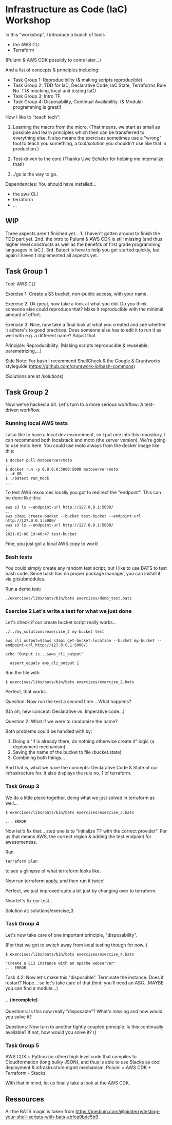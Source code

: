# Infrastructure as Code (IaC) Workshop

In this "workshop", I introduce a bunch of tools

- the AWS CLI
- Terraform

(Pulumi & AWS CDK possibly to come later...)

And a list of concepts & principles including:

- Task Group 1: Reproducibility (& making scripts reproducible)
- Task Group 2: TDD for IaC, Declarative Code, IaC State, Terraforms Rule No. 1 (& mocking, local unit testing IaC)
- Task Group 3: Intro TF.
- Task Group 4: Disposability, Continual Availability. (& Modular programming is great!)

How I like to "teach tech":

1.  Learning the macro from the micro. (That means, we start as small as possible and learn principles which then can be transferred to everything else. It also means the exercises sometimes use a "wrong" tool to teach you something, a tool/solution you shouldn't use like that in production.)

2.  Test-driven to the core (Thanks Uwe Schäfer for helping me internalize that!)

3.  ./go is the way to go.

Dependencies: You should have installed...

- the aws CLI
- terraform
- ...

## WIP

Three aspects aren't finished yet... 1. I haven't gotten around to finish the TDD part yet. 2nd. the intro to Pulumi & AWS CDK is still missing (and thus higher level constructs as well as the benefits of first grade programming languages in IaC.).
3rd. Batect is here to help you get started quickly, but again I haven't implemented all aspects yet.

## Task Group 1

Tool: AWS CLI

Exercise 1: Create a S3 bucket, non-public access, with your name.

Exercise 2: Ok great, now take a look at what you did. Do you think
someone else could reproduce that? Make it reproducible with the minimal
amount of effort.

Exercise 3: Nice, now take a final look at what you created and see whether
it adhere's to good practices. Does someone else has to edit it to run it
as well with e.g. a different name? Adjust that.

Principle: Reproducibility. (Making scripts reproducible & reuseable,
parametrizing,...)

Side Note: For bash I recommend ShellCheck & the Google & Gruntworks
styleguide (https://github.com/gruntwork-io/bash-commons)

(Solutions are at /solutions)

## Task Group 2

Now we've hacked a bit. Let's turn to a more serious workflow: A test-driven
workflow.

### Running local AWS tests

I also like to have a local dev environment, so I put one into this repository.
I can recommend both localstack and moto (the server version). We're going
to use moto here. You could use moto always from the docker image like this:

```
$ docker pull motoserver/moto
...
$ docker run -p 0.0.0.0:5000:5000 motoserver/moto
...# OR
$ ./batect run_mock
...
```

To test AWS resources locally you got to redirect the "endpoint". This can be
done like this:

```
aws s3 ls --endpoint-url http://127.0.0.1:5000/
...
aws s3api create-bucket --bucket test-bucket --endpoint-url http://127.0.0.1:5000/
aws s3 ls --endpoint-url http://127.0.0.1:5000/
..
2021-02-08 19:46:47 test-bucket
```

Fine, you just got a local AWS copy to work!

### Bash tests

You could simply create any random test script, but I like to use BATS to
test bash code. Since bash has no proper package manager, you can install it via
gitsubmodules.

Run a demo test:

```
./exercises/libs/bats/bin/bats exercises/demo_test.bats
```

### Exercise 2 Let's write a test for what we just done

Let's check if our create bucket script really works...

```
./../my_solutions/exercise_2 my-bucket test

aws_cli_output=$(aws s3api get-bucket-location --bucket my-bucket --endpoint-url http://127.0.0.1:5000/)

echo "Output is...$aws_cli_output"

  assert_equals aws_cli_output 1
```

Run the file with

```
$ exercises/libs/bats/bin/bats exercises/exercise_2.bats
```

Perfect, that works.

Question: Now run the test a second time... What happens?

(Uh oh, new concept: Declarative vs. Imperative code...)

Question 2: What if we were to randomize the name?

Both problems could be handled with by:

1.  Doing a "if is already there, do nothing otherwise create it" logic (a deployment mechanism)
2.  Saving the name of the bucket to file (bucket.state)
3.  Combining both things...

And that is, what we have the concepts: Declarative Code & State of our
infrastructure for. It also displays the rule no. 1 of terraform.

### Task Group 3

We do a little piece together, doing what we just solved
in terraform as well...

```
$ exercises/libs/bats/bin/bats exercises/exercise_3.bats

... ERROR
```

Now let's fix that... step one is to "initialize TF with the correct provider".
For us that means AWS, the correct region & adding the test endpoint for
awesomeness.

Run

```
terraform plan
```

to see a glimpse of what terraform looks like.

Now run terraform apply, and then run it twice!

Perfect, we just improved quite a bit just by changing over to terraform.

Now let's fix our test...

Solution at: solutions/exercise_3

### Task Group 4

Let's now take care of one important principle, "disposability".

(For that we got to switch away from local testing though for now..)

```
$ exercises/libs/bats/bin/bats exercises/exercise_4.bats

"Create a EC2 Instance with an apache webserver"
... ERROR
```

Task 4.2: Now let's make this "disposable". Terminate the instance. Does it restart?
Nope... so let's take care of that (hint: you'll need an ASG...MAYBE you can
find a module...)

#### ...(incomplete)

Questions: Is this now really "disposable"? What's missing
and how would you solve it?

Questions: Now turn to another tightly coupled principle. Is this continually available?
If not, how would you solve it? ()

### Task Group 5

AWS CDK = Python (or other) high level code that compiles to Cloudformation
(long bulky JSON), and thus is able to use Stacks as cool deployment &
infrastructure mgmt mechanism.
Pulumi = AWS CDK + Terraform - Stacks.

With that in mind, let us finally take a look at the AWS CDK.

## Ressources

All the BATS magic is taken from https://medium.com/@pimterry/testing-your-shell-scripts-with-bats-abfca9bdc5b9.
